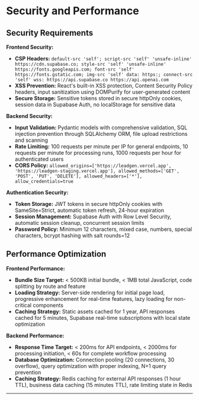 # Security and Performance

## Security Requirements

**Frontend Security:**
- **CSP Headers:** `default-src 'self'; script-src 'self' 'unsafe-inline' https://cdn.supabase.co; style-src 'self' 'unsafe-inline' https://fonts.googleapis.com; font-src 'self' https://fonts.gstatic.com; img-src 'self' data: https:; connect-src 'self' wss: https://api.supabase.co https://api.openai.com`
- **XSS Prevention:** React's built-in XSS protection, Content Security Policy headers, input sanitization using DOMPurify for user-generated content
- **Secure Storage:** Sensitive tokens stored in secure httpOnly cookies, session data in Supabase Auth, no localStorage for sensitive data

**Backend Security:**
- **Input Validation:** Pydantic models with comprehensive validation, SQL injection prevention through SQLAlchemy ORM, file upload restrictions and scanning
- **Rate Limiting:** 100 requests per minute per IP for general endpoints, 10 requests per minute for processing runs, 1000 requests per hour for authenticated users
- **CORS Policy:** `allowed_origins=['https://leadgen.vercel.app', 'https://leadgen-staging.vercel.app'], allowed_methods=['GET', 'POST', 'PUT', 'DELETE'], allowed_headers=['*'], allow_credentials=true`

**Authentication Security:**
- **Token Storage:** JWT tokens in secure httpOnly cookies with SameSite=Strict, automatic token refresh, 24-hour expiration
- **Session Management:** Supabase Auth with Row Level Security, automatic session cleanup, concurrent session limits
- **Password Policy:** Minimum 12 characters, mixed case, numbers, special characters, bcrypt hashing with salt rounds=12

## Performance Optimization

**Frontend Performance:**
- **Bundle Size Target:** < 500KB initial bundle, < 1MB total JavaScript, code splitting by route and feature
- **Loading Strategy:** Server-side rendering for initial page load, progressive enhancement for real-time features, lazy loading for non-critical components
- **Caching Strategy:** Static assets cached for 1 year, API responses cached for 5 minutes, Supabase real-time subscriptions with local state optimization

**Backend Performance:**
- **Response Time Target:** < 200ms for API endpoints, < 2000ms for processing initiation, < 60s for complete workflow processing
- **Database Optimization:** Connection pooling (20 connections, 30 overflow), query optimization with proper indexing, N+1 query prevention
- **Caching Strategy:** Redis caching for external API responses (1 hour TTL), business data caching (15 minutes TTL), rate limiting state in Redis

---
